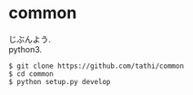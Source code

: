 # common
じぶんよう.  
python3.  
```
$ git clone https://github.com/tathi/common
$ cd common
$ python setup.py develop
```
